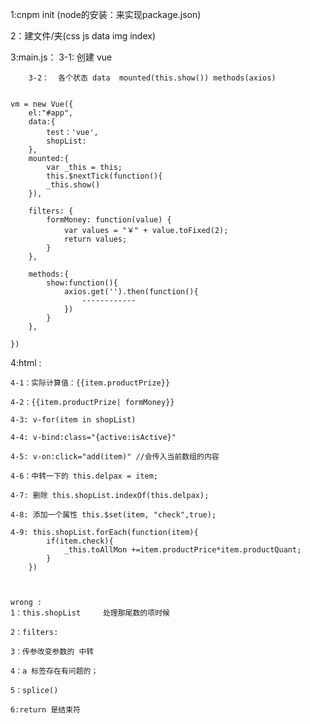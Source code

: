 1:cnpm init (node的安装：来实现package.json)

2：建文件/夹(css js data img index)

3:main.js：
		3-1:   创建 vue

		3-2：  各个状态 data  mounted(this.show()) methods(axios)
		

	vm = new Vue({
		el:"#app",
		data:{
			test：'vue',
			shopList:
		},
		mounted:{
			var _this = this;
			this.$nextTick(function(){
			_this.show()
		}),

		filters: {
			formMoney: function(value) {
				var values = "￥" + value.toFixed(2);
				return values;
			}
		},

		methods:{
			show:function(){
				axios.get('').then(function(){
					------------
				})
			}
		},

	})

4:html :


	4-1：实际计算值：{{item.productPrize}}

	4-2：{{item.productPrize| formMoney}}

	4-3: v-for(item in shopList)

	4-4: v-bind:class="{active:isActive}" 

	4-5: v-on:click="add(item)" //会传入当前数组的内容

	4-6：中转一下的 this.delpax = item;

	4-7: 删除 this.shopList.indexOf(this.delpax);

	4-8: 添加一个属性 this.$set(item, "check",true);

	4-9: this.shopList.forEach(function(item){
			if(item.check){
				_this.toAllMon +=item.productPrice*item.productQuant; 
			}
		})



	wrong : 
	1：this.shopList 	处理那尾数的项时候	

	2：filters:

	3：传参改变参数的 中转

	4：a 标签存在有问题的；

	5：splice()

	6:return 是结束符

